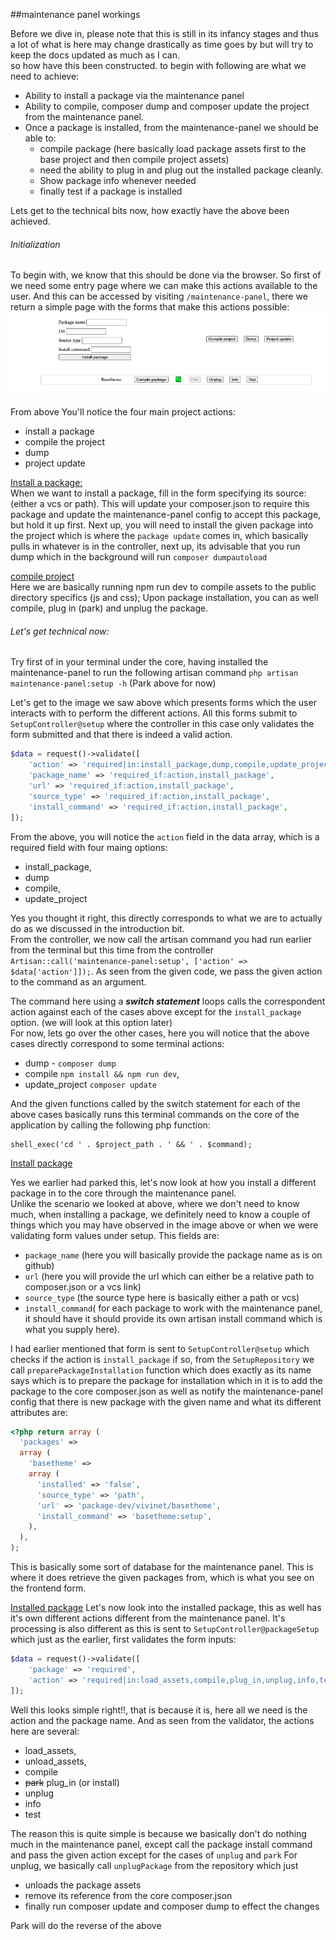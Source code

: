 ##maintenance panel workings

Before we dive in, please note that this is still in its infancy stages and thus a lot of what is here may change 
drastically as time goes by but will try to keep the docs updated as much as I can. <br>
so how have this been constructed. to begin with following are what we need to achieve:
- Ability to install a package via the maintenance panel
- Ability to compile, composer dump and composer update the project from the maintenance panel.
- Once a package is installed, from the maintenance-panel we should be able to:
    * compile package (here basically load package assets first to the base project and then compile project assets)
    * need the ability to plug in and plug out the installed package cleanly.
    * Show package info whenever needed
    * finally test if a package is installed 


Lets get to the technical bits now, how exactly have the above been achieved. 

###### Initialization
To begin with, we know that this should be done via the browser. So first of we need some entry page where we can
make this actions available to the user. And this can be accessed by visiting `/maintenance-panel`, there we 
return a simple page with the forms that make this actions possible: ![panel view image](./images/panelView.png)

From above
You'll notice the four main project actions: 
- install a package
- compile the project
- dump 
- project update

<ins>Install a package: </ins> <br/>
When we want to install a package, fill in the form specifying its source: (either a vcs or path). This will update
your composer.json to require this package and update the maintenance-panel config to accept this package, but hold 
it up first. Next up, you will need to install the given package into the project which is where the `package update` 
comes in, which basically  pulls in whatever is in the controller, next  up, its advisable that you run dump which in the
background will run `composer dumpautoload`
 
<ins>compile project</ins> <br/>
Here we are basically running npm run dev to compile assets to the public directory specifics (js and css);
Upon package installation, you can as well compile, plug in (park) and unplug the package.

###### Let's get technical now: 
Try first of in your terminal under the core, having installed the maintenance-panel to run the following artisan command
`php artisan maintenance-panel:setup -h` (Park above for now)

Let's get to the image we saw above which presents forms which the user interacts with to 
perform the different actions. All this forms submit to `SetupController@setup` where the controller in this case only 
validates the form submitted and that there is indeed a valid action. 

```php 
$data = request()->validate([
    'action' => 'required|in:install_package,dump,compile,update_project',
    'package_name' => 'required_if:action,install_package',
    'url' => 'required_if:action,install_package',
    'source_type' => 'required_if:action,install_package',
    'install_command' => 'required_if:action,install_package',
]);
```

From the above, you will notice the `action` field in the data array, which is a required field with four
maing options: 
- install_package,
- dump
- compile,
- update_project <br/>

Yes you thought it right, this directly corresponds to what we are to  actually do as we discussed in the
introduction bit. <br/>
From the controller, we now call the artisan command you had run earlier from the terminal but this 
time from the controller `Artisan::call('maintenance-panel:setup', ['action' => $data['action']]);`. As
seen from the given code, we pass the given action to the command as an argument. 

The command here using a ***switch statement*** loops calls the correspondent action against each of the
cases above except for the `install_package` option. (we will look at this option later) <br/>
For now, lets go over the other cases, here you will notice that the above cases directly correspond to some
terminal actions:
- dump - `composer dump`
- compile  `npm install && npm run dev`,
- update_project  `composer update` <br/>

And the given functions called by the switch statement for each of the above cases basically runs this 
terminal commands on the core of the application by calling the following php function: 
```
shell_exec('cd ' . $project_path . ' && ' . $command);
```

<ins>Install package</ins>

Yes we earlier had parked this, let's now look at how you install a different package in to the core 
through the maintenance panel. <br/>
Unlike the scenario we looked at above, where we don't need to know much, when installing a package, 
we definitely need to know a couple of things which you may have observed in the image above or when
we were validating form values under setup. This fields are: 
- `package_name`  (here you will basically provide the package name as is on github)
- `url` (here you will provide the url which can either be a relative path to composer.json or a vcs link)
- `source_type` (the source type here is basically either a path or vcs)
- `install_command`( for each package to work with the maintenance panel, it should have it should  provide
  its own artisan install command which is what you supply here).
  

I had earlier mentioned that form is sent to `SetupController@setup` which checks if the action is 
`install_package` if so, from the `SetupRepository` we call `preparePackageInstallation` function which
does exactly as its name says which is to prepare the package for installation which in it is to add the package
to the core composer.json as well as notify the maintenance-panel config that there is  new package with the given
name and what its different attributes are: 
```php
<?php return array (
  'packages' => 
  array (
    'basetheme' => 
    array (
      'installed' => 'false',
      'source_type' => 'path',
      'url' => 'package-dev/vivinet/basetheme',
      'install_command' => 'basetheme:setup',
    ),
  ),
);
```
This is basically some sort of database for the maintenance panel. This is where it does retrieve the
given packages from, which is what you see on the frontend form. 


<ins>Installed package</ins>
Let's now look into the installed package, this as well has it's own different actions different from the 
maintenance panel. It's processing is also different as this is sent to `SetupController@packageSetup` which
just as the earlier, first validates the form inputs: 
```php 
$data = request()->validate([
    'package' => 'required',
    'action' => 'required|in:load_assets,compile,plug_in,unplug,info,test'
]);
```
Well this looks simple right!!, that is because it is, here all we need is the action and the package name.
And as seen from the validator, the actions here are several: 
- load_assets,
- unload_assets,
- compile
- ~~park~~ plug_in (or install)
- unplug
- info
- test

The reason this is quite simple is because we basically don't do nothing much in the maintenance panel,
except call the package install command and pass the given action except for the cases of `unplug` and `park`
For unplug, we basically call `unplugPackage` from the repository which just
- unloads the package assets
- remove its reference from the core composer.json
- finally run composer update and composer dump to effect the changes

Park will do the reverse of the above
